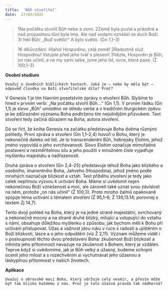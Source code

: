 ```yaml
---
title:  'Bůh stvořitel'
date:  27/03/2022
---
```


> <p></p>
> 1Na počátku stvořil Bůh nebe a zemi. 2Země byla pustá a prázdná a nad propastnou tůní byla tma. Ale nad vodami vznášel se duch Boží. 3I řekl Bůh: „Buď světlo!“ A bylo světlo. (Gn 1,1–3)

> <p></p>
> 1K díkůvzdání. Hlahol Hospodinu, celá země! 2Radostně služ Hospodinu! Vstupte před jeho tvář s plesem! 3Vězte, Hospodin je Bůh, on nás učinil, a ne my sami sebe, jsme jeho lid, ovce, které pase. (Ž 100,1–3)

**Osobní studium**

`Uvažuj o úvodních biblických textech. Jaká je – nebo by měla být – odpověď člověka na Boží stvořitelské dílo? Proč?`

V Genesis 1 je tím hlavním poselstvím zprávy o stvoření Bůh. Slyšíme to hned v prvním verši: „Na počátku stvořil Bůh...“ (Gn 1,1). V prvním řádku (Gn 1,1) je slovo „Bůh“ umístěno ve středu verše a v tradičním liturgickém zpěvu je ke zdůraznění významu Boha podtrženo tím nejsilnějším přízvukem. Text stvoření tedy začíná důrazem na Boha, autora stvoření.

Dá se říct, že kniha Genesis na začátku představuje Boha dvěma různými pohledy. První zpráva o stvoření (Gn 1,1–2,4) hovoří o Bohu, který je nekonečně daleko od lidí. Je to transcendentní Bůh, hebrejsky Elohim, jehož jméno vypovídá o jeho svrchovanosti. Slovo Elohim označuje mimořádné postavení a nezměřitelnou sílu a jeho použití v množném čísle vyjadřuje myšlenku majestátu a nadřazenosti.

Druhá zpráva o stvoření (Gn 2,4–25) představuje téhož Boha jako blízkého a osobního, imanentního Boha, Jahveho (Hospodina), jehož jméno podle mnohých naznačuje blízkost a vztah. Text příběhu stvoření je tedy jako celek nepřímou výzvou k uctívání Boha. Máme si uvědomit nejen nekonečnou Boží vznešenost a moc, ale zároveň také uznat svou závislost na něm, protože „on nás učinil“ (Ž 100,3). Proto mnoho žalmů opakovaně spojuje téma uctívání s tématem stvoření (Ž 95,1–6; Ž 139,13.14; porovnej s textem Zj 14,7).

Tento dvojí pohled na Boha, který je na jedné straně majestátní, svrchovaný a nekonečně mocný a na straně druhé blízký, milující a vstupující do vztahu s námi, obsahuje důležitou myšlenku o způsobu, jak bychom měli k Bohu při uctívání přistupovat. Úžas a vážnost jdou ruku v ruce s radostí a ujištěním o Boží blízkosti, lásce a o jeho odpuštění (viz Ž 2,11). Význam můžeme vidět i v posloupnosti těchto dvou představení Boha: zkušenost Boží blízkosti a intimita jeho přítomnosti navazuje na zkušenost s Bohem, který je vzdálen. Teprve když si uvědomíme, jak je Bůh velký a úžasný, budeme schopni ocenit jeho milost a s rozechvěním si vychutnávat jeho úžasnou a láskyplnou přítomnost v našich životech.

**Aplikace**

`Uvažuj o obrovské moci Boha, který udržuje celý vesmír, a přesto může být tak blízko každému z nás. Proč je tato úžasná pravda tak nádherná?`
